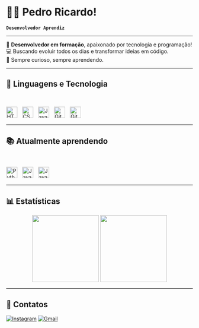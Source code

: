 # 🧑‍💻 Pedro Ricardo!

**`Desenvolvedor Aprendiz`**

---

🎯 **Desenvolvedor em formação**, apaixonado por tecnologia e programação!  
💻 Buscando evoluir todos os dias e transformar ideias em código.  
🚀 Sempre curioso, sempre aprendendo.

---

## 🤖 Linguagens e Tecnologia

<br>

<img 
    align="left" 
    alt="HTML"
    title="HTML" 
    width="30px" 
    style="padding-right: 10px;" 
    src="https://cdn.jsdelivr.net/gh/devicons/devicon@latest/icons/html5/html5-original.svg" 
/>
<img 
    align="left" 
    alt="CSS" 
    title="CSS"
    width="30px" 
    style="padding-right: 10px;" 
    src="https://cdn.jsdelivr.net/gh/devicons/devicon@latest/icons/css3/css3-original.svg" 
/>
<img 
    align="left" 
    alt="JavaScript" 
    title="JavaScript"
    width="30px" 
    style="padding-right: 10px;" 
    src="https://cdn.jsdelivr.net/gh/devicons/devicon@latest/icons/javascript/javascript-original.svg" 
/>
<img 
    align="left" 
    alt="Git" 
    title="Git"
    width="30px" 
    style="padding-right: 10px;" 
    src="https://cdn.jsdelivr.net/gh/devicons/devicon@latest/icons/git/git-original.svg" 
/>
<img
    align="left" 
    alt="GitHub" 
    width="30px" 
    style="padding-right:10px;" 
    src="https://cdn.jsdelivr.net/gh/devicons/devicon/icons/github/github-original.svg" 
/>

<br>
<br>

---

## 📚 Atualmente aprendendo

<br>

<img 
    align="left" 
    alt="Python" 
    title="Python"
    width="30px" 
    style="padding-right: 10px;" 
    src="https://cdn.jsdelivr.net/gh/devicons/devicon@latest/icons/python/python-original.svg" 
/>
<img 
    align="left"
    alt="Java" 
    width="30px"
    style="padding-right:10px;"
    src="https://cdn.jsdelivr.net/gh/devicons/devicon/icons/java/java-original.svg"
/>
<img 
    align="left" 
    alt="JavaScript" 
    title="JavaScript"
    width="30px" 
    style="padding-right: 10px;" 
    src="https://cdn.jsdelivr.net/gh/devicons/devicon@latest/icons/javascript/javascript-original.svg" 
/>

<br>
<br>

---

## 📊 Estatísticas

<div align="center">
  <img height="180em" src="https://github-readme-stats.vercel.app/api?username=PRicardo-Dev&show_icons=true&theme=tokyonight&count_private=true"/>
  <img height="180em" src="https://github-readme-stats.vercel.app/api/top-langs/?username=PRicardo-Dev&layout=compact&theme=tokyonight"/>
</div>

---

## 🔗 Contatos

[![Instagram](https://img.shields.io/badge/Instagram-e1306c?style=for-the-badge&logo=instagram&logoColor=white)](https://instagram.com/pedro_gmbs)
[![Gmail](https://img.shields.io/badge/Gmail-D14836?style=for-the-badge&logo=gmail&logoColor=white)](mailto:pedroricardo2108@gmail.com)
